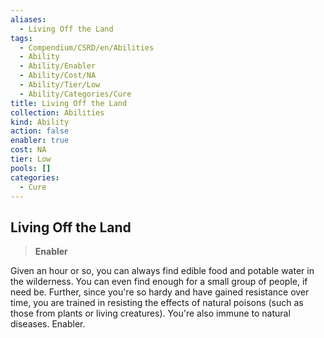 ```yaml
---
aliases:
  - Living Off the Land
tags:
  - Compendium/CSRD/en/Abilities
  - Ability
  - Ability/Enabler
  - Ability/Cost/NA
  - Ability/Tier/Low
  - Ability/Categories/Cure
title: Living Off the Land
collection: Abilities
kind: Ability
action: false
enabler: true
cost: NA
tier: Low
pools: []
categories:
  - Cure
---
```

## Living Off the Land  
>**Enabler**
  
Given an hour or so, you can always find edible food and potable water in the wilderness. You can even find enough for a small group of people, if need be. Further, since you're so hardy and have gained resistance over time, you are trained in resisting the effects of natural poisons (such as those from plants or living creatures). You're also immune to natural diseases. Enabler.